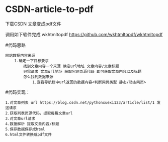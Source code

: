 # CSDN-article-to-pdf
下载CSDN 文章变成pdf文件

调用如下软件完成
wkhtmltopdf https://github.com/wkhtmltopdf/wkhtmltopdf

#代码思路

    网站数据内容来源
        1.确定一下目标要求
            找到文章内容一个来源 确定url地址 文章内容/文章标题
            只需请求 文章url地址 获取它网页源代码 即可获取文章内容以及标题
            怎么找到数据来源
                1.查看导航栏中url返回的数据内容<判断网页类型 静态/动态网页>

#代码实现：

    1.对文章列表 url https://blog.csdn.net/pythonxuexi123/article/list/1 发送请求
    2.获取列表页源代码，提取每篇文章url
    3.对文章url请求
    4.数据解析 提取文章内容/标题
    5.保存数据保存成html
    6.html文件转换成pdf文件
